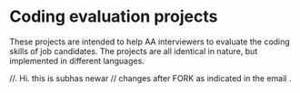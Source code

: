 # Coding evaluation projects

These projects are intended to help AA interviewers to evaluate the coding skills of job candidates. The projects are all identical in nature, but implemented in different languages.

//.  Hi. this is subhas newar
// changes after FORK as indicated in the email .
